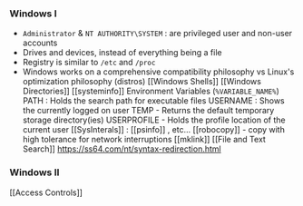 ### Windows I
- `Administrator` & `NT AUTHORITY\SYSTEM` : are privileged user and non-user accounts
- Drives and devices, instead of everything being a file
- Registry is similar to `/etc` and `/proc`
- Windows works on a comprehensive compatibility philosophy vs Linux's optimization philosophy (distros)
[[Windows Shells]]
[[Windows Directories]]
[[systeminfo]]
Environment Variables (`%VARIABLE_NAME%`)
	PATH : Holds the search path for executable files
	USERNAME : Shows the currently logged on user
	TEMP - Returns the default temporary storage directory(ies)
	USERPROFILE - Holds the profile location of the current user
 [[SysInterals]] : [[psinfo]] , etc...
[[robocopy]] - copy with high tolerance for network interruptions
[[mklink]]
[[File and Text Search]]
https://ss64.com/nt/syntax-redirection.html

### Windows II
[[Access Controls]]
